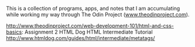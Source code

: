 This is a collection of programs, apps, and notes that I am accumulating while working my way through The Odin Project (www.theodinproject.com).

http://www.theodinproject.com/web-development-101/html-and-css-basics:
Assignment 2 HTML Dog HTML Intermediate Tutorial http://www.htmldog.com/guides/html/intermediate/metatags/
